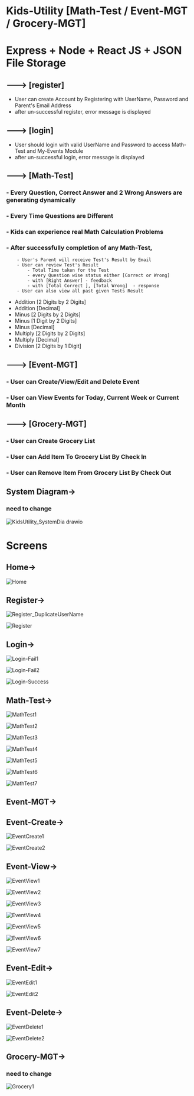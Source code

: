 # Kids-Utility [Math-Test / Event-MGT / Grocery-MGT]

# Express + Node + React JS + JSON File Storage

## ---> [register]

  - User can create Account by Registering with UserName, Password and Parent's Email Address
  - after un-successful register, error message is displayed
	 
 
## ---> [login]

  - User should login with valid UserName and Password to access Math-Test and My-Events Module 
  - after un-successful login, error message is displayed  
  


## ---> [Math-Test]

  ### - Every Question, Correct Answer and 2 Wrong Answers are generating dynamically
  ### - Every Time Questions are Different
  ### - Kids can experience real Math Calculation Problems
  ### - After successfully completion of any Math-Test, 
        - User's Parent will receive Test's Result by Email
        - User can review Test's Result
            - Total Time taken for the Test
            - every Question wise status either [Correct or Wrong] 
            - with [Right Answer] - feedback
            - with [Total Correct ], [Total Wrong]  - response
        - User can also view all past given Tests Result
        
  - Addition [2 Digits by 2 Digits]
  - Addition [Decimal]
  - Minus [2 Digits by 2 Digits]
  - Minus [1 Digit by 2 Digits]
  - Minus [Decimal]
  - Multiply [2 Digits by 2 Digits]
  - Multiply [Decimal]
  - Division [2 Digits by 1 Digit]
  
  
## ---> [Event-MGT]

  ### - User can Create/View/Edit and Delete Event
  ### - User can View Events for Today, Current Week or Current Month
 
 
## ---> [Grocery-MGT]

  ### - User can Create Grocery List
  ### - User can Add Item To Grocery List By Check In
  ### - User can Remove Item From Grocery List By Check Out
  
 
 ## System Diagram->
 
 ### need to change
 ![KidsUtility_SystemDia drawio](https://user-images.githubusercontent.com/26190114/142479793-a9284c47-16e0-4584-bd78-5c087795f25f.png)



# Screens

## Home->

![Home](https://user-images.githubusercontent.com/26190114/145648240-52db6bd8-de92-4b84-971c-fbae65023fae.PNG)


## Register->

![Register_DuplicateUserName](https://user-images.githubusercontent.com/26190114/145648271-d28da9c9-9966-46ff-82ea-0042d45a18f1.PNG)

![Register](https://user-images.githubusercontent.com/26190114/142461905-5b61f8b1-5c2f-40bc-93ff-de10c90c59c9.PNG)


## Login->

![Login-Fail1](https://user-images.githubusercontent.com/26190114/142461944-413f2849-cc78-40c7-b302-7249dc0f84c7.PNG)

![Login-Fail2](https://user-images.githubusercontent.com/26190114/142461947-d9c37707-fd4c-4491-bb1a-37ba03afec4f.PNG)

![Login-Success](https://user-images.githubusercontent.com/26190114/142461962-c9ccb41a-8163-4607-8c55-2e6bea7eb177.PNG)


## Math-Test->

![MathTest1](https://user-images.githubusercontent.com/26190114/145648309-3c9a3ac9-617b-4217-9b98-c40b01abc530.PNG)

![MathTest2](https://user-images.githubusercontent.com/26190114/145648321-5e1c213c-c8a4-4669-aaa9-d61302ba28c8.PNG)

![MathTest3](https://user-images.githubusercontent.com/26190114/145648328-a511dd5f-5cc8-4ab2-8568-ad2d23f4274f.PNG)

![MathTest4](https://user-images.githubusercontent.com/26190114/145648335-e63cda17-0963-45ac-9e24-6fe82a83e2db.PNG)

![MathTest5](https://user-images.githubusercontent.com/26190114/145648339-7c0af62b-17b7-4341-9d78-4d9f5b4abddd.PNG)

![MathTest6](https://user-images.githubusercontent.com/26190114/145648346-76e32d21-73bf-4e3b-a8ea-6becb262f783.PNG)

![MathTest7](https://user-images.githubusercontent.com/26190114/145648351-974d6eb7-9d5f-43cb-b777-992c5b2f0a5c.PNG)


## Event-MGT->
## Event-Create->

![EventCreate1](https://user-images.githubusercontent.com/26190114/142462395-ccb337fd-1491-4ed2-ab7e-e7f8a9b48480.PNG)

![EventCreate2](https://user-images.githubusercontent.com/26190114/142462417-68f571cf-86b4-4946-8cb8-de9b9dbd4a75.PNG)

## Event-View->

![EventView1](https://user-images.githubusercontent.com/26190114/145648375-be24901a-3868-46f3-9faa-efe77ee399b1.PNG)

![EventView2](https://user-images.githubusercontent.com/26190114/145648384-9833b2b1-7b61-4996-bedd-ba2e908d5dd9.PNG)

![EventView3](https://user-images.githubusercontent.com/26190114/145648387-bc18e75c-c4d0-4fc5-808d-41343f849f77.PNG)

![EventView4](https://user-images.githubusercontent.com/26190114/145648390-485cc11a-2ddd-47d2-a047-3c38e06b4ea1.PNG)

![EventView5](https://user-images.githubusercontent.com/26190114/145648393-aebe36da-b8bd-40b4-9f63-94aff4a7a729.PNG)

![EventView6](https://user-images.githubusercontent.com/26190114/145648397-1df88076-8ee8-40de-8c00-93640bf59ba2.PNG)

![EventView7](https://user-images.githubusercontent.com/26190114/145648402-2f2d1c50-0f88-440b-8af8-5a872609144b.PNG)


## Event-Edit->

![EventEdit1](https://user-images.githubusercontent.com/26190114/142462578-39d1cab5-5067-4f3f-8bd5-fb433048802b.PNG)

![EventEdit2](https://user-images.githubusercontent.com/26190114/142462586-69108d68-886d-4017-acbd-3f8957bfb59e.PNG)

## Event-Delete->

![EventDelete1](https://user-images.githubusercontent.com/26190114/142462652-d2e77d3f-4362-4b17-aabf-4120921774c9.PNG)

![EventDelete2](https://user-images.githubusercontent.com/26190114/142462662-31acc492-1d78-4717-b9e1-006bee81c2ca.PNG)


## Grocery-MGT->

### need to change
![Grocery1](https://user-images.githubusercontent.com/26190114/142462711-0d5050ec-2df6-4c59-b620-1d1594f2eaa4.PNG)


